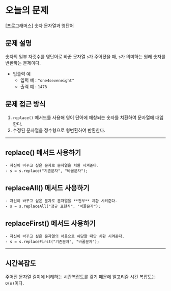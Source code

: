 
# 오늘의 문제
[프로그래머스] 숫자 문자열과 영단어

## 문제 설명
숫자의 일부 자릿수를 영단어로 바꾼 문자열 `s`가 주어졌을 때, `s`가 의미하는 원래 숫자를 반환하는 문제이다. 
- 입출력 예 
  - 입력 예 : `"one4seveneight"`
  - 출력 예 : `1478`

## 문제 접근 방식 
1. `replace()` 메서드를 사용해 영어 단어에 매칭되는 숫자를 치환하여 문자열에 대입한다.
2. 수정된 문자열을 정수형으로 형변환하여 반환한다.  


---

## replace() 메서드 사용하기
    - 자신이 바꾸고 싶은 문자로 문자열을 치환 시켜준다. 
    - s = s.replace("기존문자", "바꿀문자");
## replaceAll() 메서드 사용하기
    - 자신이 바꾸고 싶은 문자로 문자열을 **전부** 치환 시켜준다. 
    - s = s.replaceAll("정규 표현식", "바꿀문자");
## replaceFirst() 메서드 사용하기
    - 자신이 바꾸고 싶은 문자열의 처음으로 해당할 때만 치환 시켜준다. 
    - s = s.replaceFirst("기존문자", "바꿀문자");

---


## 시간복잡도 
주어진 문자열 길이에 비례하는 시간복잡도를 갖기 때문에 알고리즘 시간 복잡도는 `O(n)`이다. 






  
